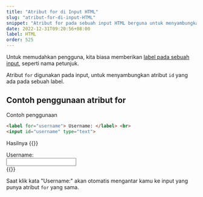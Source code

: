 ```yaml
---
title: "Atribut for di Input HTML"
slug: "atribut-for-di-input-HTML"
snippet: "Atribut for pada sebuah input HTML berguna untuk menyambungkannya dengan sebuah label."
date: 2022-12-31T09:20:56+08:00
label: HTML
order: 525
---
```


Untuk memudahkan pengguna, kita biasa memberikan [label pada sebuah input](https://kodi.ng/html/tag-label-form-html/), seperti nama petunjuk. 

Atribut `for` digunakan pada input, untuk menyambungkan atribut `id` yang ada pada sebuah label.

## Contoh penggunaan atribut for
Contoh penggunaan
```html
<label for="username"> Username: </label> <br>
<input id="username" type="text">
```

Hasilnya
{{<rawhtml>}}
<div class='bg-gray-500 p-4'>
<label for="username"> Username: </label><br>
<input id="username" type="text">
</div>
{{</rawhtml>}}

Saat klik kata "Username:" akan otomatis mengantar kamu ke input yang punya atribut `for` yang sama.

